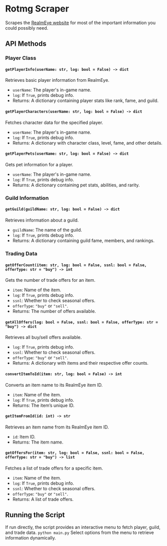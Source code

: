 # Rotmg Scraper
Scrapes the [RealmEye website](https://www.realmeye.com) for most of the important information you could possibly need.  

## API Methods  

### Player Class  

#### `getPlayerInfo(userName: str, log: bool = False) -> dict`  
Retrieves basic player information from RealmEye.  

- `userName`: The player's in-game name.  
- `log`: If `True`, prints debug info.
- Returns: A dictionary containing player stats like rank, fame, and guild.  

#### `getPlayerCharacters(userName: str, log: bool = False) -> dict`  
Fetches character data for the specified player.  

- `userName`: The player's in-game name.  
- `log`: If `True`, prints debug info.
- Returns: A dictionary with character class, level, fame, and other details.  

#### `getPlayerPets(userName: str, log: bool = False) -> dict`  
Gets pet information for a player.  

- `userName`: The player's in-game name.  
- `log`: If `True`, prints debug info.
- Returns: A dictionary containing pet stats, abilities, and rarity.  

### Guild Information  

#### `getGuild(guildName: str, log: bool = False) -> dict`  
Retrieves information about a guild.  

- `guildName`: The name of the guild.  
- `log`: If `True`, prints debug info.
- Returns: A dictionary containing guild fame, members, and rankings.  

### Trading Data  

#### `getOfferCount(item: str, log: bool = False, ssnl: bool = False, offerType: str = "buy") -> int`  
Gets the number of trade offers for an item.  

- `item`: Name of the item.  
- `log`: If `True`, prints debug info.
- `ssnl`: Whether to check seasonal offers.  
- `offerType`: `"buy"` or `"sell"`.  
- Returns: The number of offers available.  

#### `getAllOffers(log: bool = False, ssnl: bool = False, offerType: str = "buy") -> dict`  
Retrieves all buy/sell offers available.  

- `log`: If `True`, prints debug info.
- `ssnl`: Whether to check seasonal offers.  
- `offerType`: `"buy"` or `"sell"`.  
- Returns: A dictionary with items and their respective offer counts.  

#### `convertItemToId(item: str, log: bool = False) -> int`  
Converts an item name to its RealmEye item ID.  

- `item`: Name of the item.  
- `log`: If `True`, prints debug info.
- Returns: The item’s unique ID.  

#### `getItemFromId(id: int) -> str`  
Retrieves an item name from its RealmEye item ID.  

- `id`: Item ID.  
- Returns: The item name.  

#### `getOffersFor(item: str, log: bool = False, ssnl: bool = False, offerType: str = "buy") -> list`  
Fetches a list of trade offers for a specific item.  

- `item`: Name of the item.  
- `log`: If `True`, prints debug info.
- `ssnl`: Whether to check seasonal offers.  
- `offerType`: `"buy"` or `"sell"`.  
- Returns: A list of trade offers.  

## Running the Script  
If run directly, the script provides an interactive menu to fetch player, guild, and trade data.
`python main.py`
Select options from the menu to retrieve information dynamically.
